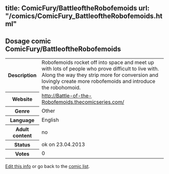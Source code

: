 title: ComicFury/BattleoftheRobofemoids
url: "/comics/ComicFury_BattleoftheRobofemoids.html"
---
Dosage comic ComicFury/BattleoftheRobofemoids
-----------------------------------------

<table class="comicinfo">
<tr>
<th>Description</th><td>Robofemoids rocket off into space and meet up with lots of people who prove difficult to live with. Along the way they strip more for conversion and lovingly create more robofemoids and introduce the robohomoid.</td>
</tr>
<tr>
<th>Website</th><td><a href="http://Battle-of-the-Robofemoids.thecomicseries.com/">http://Battle-of-the-Robofemoids.thecomicseries.com/</a></td>
</tr>
<tr>
<th>Genre</th><td>Other</td>
</tr>
<tr>
<th>Language</th><td>English</td>
</tr>
<tr>
<th>Adult content</th><td>no</td>
</tr>
<tr>
<th>Status</th><td>ok on 23.04.2013</td>
</tr>
<tr>
<th>Votes</th><td>0</div></td>
</tr>
</table>

[Edit this info](/comics/ComicFury_BattleoftheRobofemoids_edit.html) or go back to the [comic list](../comic-index.html).
